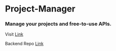 # Project-Manager

### Manage your projects and free-to-use APIs.

Visit [Link](https://promanager5.netlify.app/)

Backend Repo [Link](https://github.com/RudraPatel2001/pm-server)

